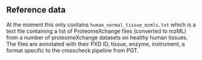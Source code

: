 ## Reference data

At the moment this only contains `human_normal_tissue_mzmls.txt` which is a text file containing a list of ProteomeXchange files (converted to mzML)
from a number of proteomeXchange datasets on healthy human tissues. The files are annotated with their PXD ID, tissue, enzyme, instrument, a format 
specific to the crosscheck pipeline from PGT.
